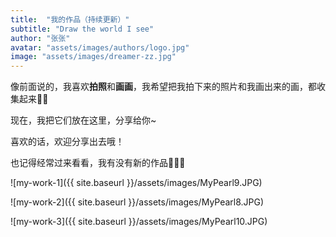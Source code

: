 ```yaml
---
title:  "我的作品（持续更新）"
subtitle: "Draw the world I see"
author: "张张"
avatar: "assets/images/authors/logo.jpg"
image: "assets/images/dreamer-zz.jpg"
---
```


像前面说的，我喜欢**拍照**和**画画**，我希望把我拍下来的照片和我画出来的画，都收集起来📸🎨

现在，我把它们放在这里，分享给你~

喜欢的话，欢迎分享出去哦！

也记得经常过来看看，我有没有新的作品🐾🐾🐾

![my-work-1]({{ site.baseurl }}/assets/images/MyPearl9.JPG)

![my-work-2]({{ site.baseurl }}/assets/images/MyPearl8.JPG)

![my-work-3]({{ site.baseurl }}/assets/images/MyPearl10.JPG)



